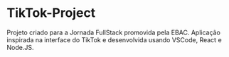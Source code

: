 # TikTok-Project
Projeto criado para a Jornada FullStack promovida pela EBAC. Aplicação inspirada na interface do TikTok e desenvolvida usando VSCode, React e Node.JS.
